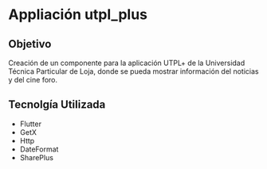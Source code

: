 # Appliación utpl_plus

## Objetivo
Creación de un componente para la aplicación UTPL+ de la Universidad Técnica Particular de Loja, donde se pueda mostrar información del noticias y del cine foro.

## Tecnolgía Utilizada
- Flutter
- GetX
- Http
- DateFormat
- SharePlus

